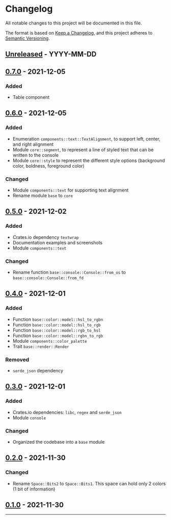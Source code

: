 # Changelog

All notable changes to this project will be documented in this file.

The format is based on [Keep a Changelog](https://keepachangelog.com/en/1.0.0/),
and this project adheres to [Semantic Versioning](https://semver.org/spec/v2.0.0.html).

## [Unreleased] - YYYY-MM-DD
## [0.7.0] - 2021-12-05
### Added
- Table component
## [0.6.0] - 2021-12-05
### Added
- Enumeration `components::text::TextAlignment`,
  to support left, center, and right alignment
- Module `core::segment`,
  to represent a line of styled text
  that can be written to the console
- Module `core::style`
  to represent the different style options
  (background color, boldness, foreground color)
### Changed
- Module `components::text` for supporting text alignment
- Rename module `base` to `core`
## [0.5.0] - 2021-12-02
### Added
- Crates.io dependency `textwrap`
- Documentation examples and screenshots
- Module `components::text`
### Changed
- Rename function `base::console::Console::from_os` to `base::console::Console::from_fd`
## [0.4.0] - 2021-12-01
### Added
- Function `base::color::model::hsl_to_rgbn`
- Function `base::color::model::hsl_to_rgb`
- Function `base::color::model::rgb_to_hsl`
- Function `base::color::model::rgbn_to_rgb`
- Module `components::color_palette`
- Trait `base::render::Render`
### Removed
- `serde_json` dependency
## [0.3.0] - 2021-12-01
### Added
- Crates.io dependencies: `libc`, `regex` and `serde_json`
- Module `console`
### Changed
- Organized the codebase into a `base` module
## [0.2.0] - 2021-11-30
### Changed
- Rename `Space::Bits2` to `Space::Bits1`.
  This space can hold only 2 colors (1 bit of information)
## [0.1.0] - 2021-11-30

---

[Unreleased]: https://github.com/kamadorueda/modern-terminal/compare/0.7.0...latest
[0.7.0]: https://github.com/kamadorueda/modern-terminal/compare/0.6.0...0.7.0
[0.6.0]: https://github.com/kamadorueda/modern-terminal/compare/0.5.0...0.6.0
[0.5.0]: https://github.com/kamadorueda/modern-terminal/compare/0.4.0...0.5.0
[0.4.0]: https://github.com/kamadorueda/modern-terminal/compare/0.3.0...0.4.0
[0.3.0]: https://github.com/kamadorueda/modern-terminal/compare/0.2.0...0.3.0
[0.2.0]: https://github.com/kamadorueda/modern-terminal/compare/0.1.0...0.2.0
[0.1.0]: https://github.com/kamadorueda/modern-terminal/compare/ef01d19d03c233249c56200534e21a683f4d9a8b...0.1.0
